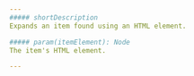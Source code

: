 ```yaml
---
##### shortDescription
Expands an item found using an HTML element.

##### param(itemElement): Node
The item's HTML element.

---
```

